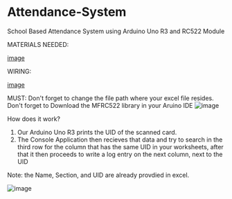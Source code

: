 # Attendance-System
School Based Attendance System using Arduino Uno R3 and RC522 Module

MATERIALS NEEDED:

[image](https://github.com/zxcvgx/Attendance-System/assets/97776436/94df25f1-5d02-459e-b4af-ec87d99ab6e3)

WIRING:

[image](https://github.com/zxcvgx/Attendance-System/assets/97776436/8adb99fb-c6dc-4244-986d-fa38283b9639)

MUST:
Don't forget to change the file path where your excel file resides.
Don't forget to Download the MFRC522 library in your Aruino IDE
![image](https://github.com/zxcvgx/Attendance-System/assets/97776436/e2c55229-8f02-44b8-b115-d2e0fef2cc6d)

How does it work?
1. Our Arduino Uno R3 prints the UID of the scanned card.
2. The Console Application then recieves that data and try to search in the third row for the column that has the same UID in your worksheets, after that it then proceeds to write a log entry on the next column, next to the UID

Note: the Name, Section, and UID are already provdied in excel.

![image](https://github.com/zxcvgx/Attendance-System/assets/97776436/d81590fd-d44b-41ea-a177-5eba538735df)


